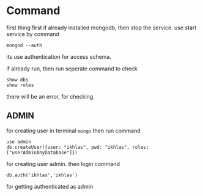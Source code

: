 # Command
first thing first if already installed mongodb, then stop the service. use start service by command
```
mongod --auth
```
its use authentication for access schema.


if already run, then run seperate command to check 
```
show dbs
show roles
```
there will be an error, for checking.


## ADMIN
for creating user in terminal `mongo` then run command
```
use admin
db.createUser({user: "ikhlas", pwd: "ikhlas", roles: ["userAdminAnyDatabase"]})
```
for creating user admin. then login command
```
db.auth('ikhlas','ikhlas')
```
for getting authenticated as admin


